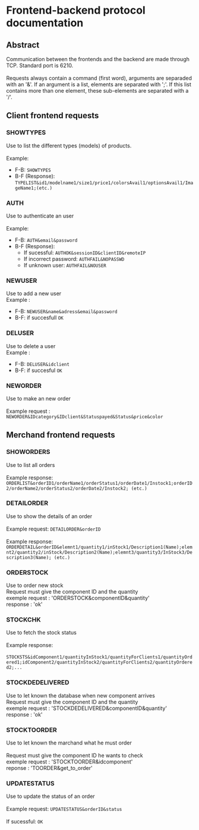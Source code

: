 # Frontend-backend protocol documentation
## Abstract
Communication between the frontends and the backend are made through TCP. Standard port is 6210.<br>  
Requests always contain a command (first word), arguments are separaded with an '&'.
If an argument is a list, elements are separated with ';'. If this list contains more than one element, these sub-elements are separated with a '/'.<br>  
## Client frontend requests
### SHOWTYPES
Use to list the different types (models) of products.<br>  
Example:<br>  
- F-B: `SHOWTYPES`<br>  
- B-F (Response): `TYPELIST&id1/modelname1/size1/price1/colorsAvail1/optionsAvail1/ImageName1;(etc.)` <br>  
### AUTH
Use to authenticate an user<br>  
Example:<br>
- F-B: `AUTH&email&password`
- B-F (Response):  
  - If sucessful: `AUTHOK&sessionID&clientID&remoteIP` 
  - If incorrect password: `AUTHFAIL&NOPASSWD` 
  - If unknown user: `AUTHFAIL&NOUSER` 
### NEWUSER 
Use to add a new user<br>
Example : <br>
- F-B: `NEWUSER&name&adress&email&password`
- B-F: if succesfull `OK`
### DELUSER 
Use to delete a user<br>
Example : <br>
- F-B: `DELUSER&idclient`
- B-F: if succesful `OK`
### NEWORDER
Use to make an new order <br>  
Example request : `NEWORDER&IDcategory&IDclient&Statuspayed&Status&price&color`<br>  
## Merchand frontend requests<br>  
### SHOWORDERS
Use to list all orders<br>  
Example response: `ORDERLIST&orderID1/orderName1/orderStatus1/orderDate1/Instock1;orderID2/orderName2/orderStatus2/orderDate2/Instock2; (etc.)`<br>  
### DETAILORDER
Use to show the details of an order<br>  
Example request: `DETAILORDER&orderID`<br>  
Example response: `ORDERDETAIL&orderID&elemnt1/quantity1/inStock1/Description1(Name);elemnt2/quantity2/inStock/Description2(Name);elemnt3/quantity3/InStock3/Description3(Name); (etc.)`<br>  
### ORDERSTOCK
Use to order new stock<br>
Request must give the component ID and the quantity <br>
exemple request : 'ORDERSTOCK&componentID&quantity'<br>
response : 'ok'<br>
### STOCKCHK
Use to fetch the stock status<br>  
Example response:<br>  
`STOCKSTS&idComponent1/quantityInStock1/quantityForClients1/quantityOrdered1;idComponent2/quantityInStock2/quantityForClients2/quantityOrdered2;...`
### STOCKDEDELIVERED
Use to let known the database when new component arrives<br>
Request must give the component ID and the quantity<br> 
exemple request : 'STOCKDEDELIVERED&componentID&quantity'<br>
response : 'ok'<br>
### STOCKTOORDER
Use to let known the marchand what he must order<br>  
Request must give the component ID he wants to check<br> 
exemple request : 'STOCKTOORDER&idcomponent'<br>
reponse : 'TOORDER&get_to_order'
### UPDATESTATUS
Use to update the status of an order<br>  
Example request: `UPDATESTATUS&orderID&status`<br>  
If sucessful: `OK`<br>  
